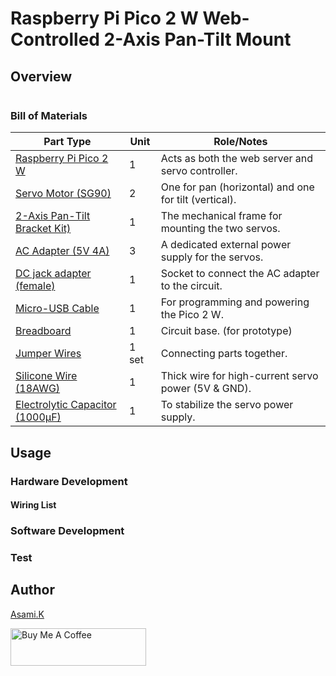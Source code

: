 # Raspberry Pi Pico 2 W Web-Controlled 2-Axis Pan-Tilt Mount

## Overview




![]()


### Bill of Materials

| Part Type                                                  | Unit  | Role/Notes                                            |
| ---------------------------------------------------------- | ----- | ----------------------------------------------------- |
| [Raspberry Pi Pico 2 W](https://amzn.to/46BHxTe)           | 1     | Acts as both the web server and servo controller.     |
| [Servo Motor (SG90)](https://amzn.to/3TUevqn)              | 2     | One for pan (horizontal) and one for tilt (vertical). |
| [2-Axis Pan-Tilt Bracket Kit)](https://amzn.to/44J3H3s)    | 1     | The mechanical frame for mounting the two servos.     |
| [AC Adapter (5V 4A)](https://amzn.to/4lOymDh)              | 3     | A dedicated external power supply for the servos.     |
| [DC jack adapter (female)](https://amzn.to/3IdZI7k)        | 1     | Socket to connect the AC adapter to the circuit.      |
| [Micro-USB Cable](https://amzn.to/44ZoEZa)                 | 1     | For programming and powering the Pico 2 W.            |
| [Breadboard](https://amzn.to/40bMzlk)                      | 1     | Circuit base. (for prototype)                         |
| [Jumper Wires](https://amzn.to/45voWYC)                    | 1 set | Connecting parts together.                            |
| [Silicone Wire (18AWG)](https://amzn.to/4lMv2sr)           | 1     | Thick wire for high-current servo power (5V & GND).   |
| [Electrolytic Capacitor (1000µF)](https://amzn.to/45ZOWLQ) | 1     | To stabilize the servo power supply.                  |

## Usage

### Hardware Development

<!-- -  Wire it according to [Arduino_Uno_Interactive_Servo_Light_bb.png](https://github.com/asamiile/diy-electronics/blob/main/Arduino_Uno_Interactive_Servo_Light/diagrams/Arduino_Uno_Interactive_Servo_Light_bb.png) -->


#### Wiring List

<!-- - **Power Setup**
  - Arduino `5V` pin → Breadboard's Positive `(+)` Rail
  - Arduino `GND` pin → Breadboard's Negative `(-)` Rail
- **Servo Motor**
  - Signal wire (Orange/Yellow) → Arduino Pin `9`
  - Power wire (Red) → Breadboard's Positive `(+)` Rail
  - Ground wire (Brown/Black) → Breadboard's Negative `(-)` Rail
- **Potentiometer**
  - Center pin → Arduino Pin `A0`
  - One outer pin → Breadboard's Positive `(+)` Rail
  - Other outer pin → Breadboard's Negative `(-)` Rail
- **RGB LED (Common Cathode)**
  - Longest leg (Cathode) → Breadboard's Negative `(-)` Rail
  - Red leg → Resistor → Arduino Pin `11`
  - Green leg → Resistor → Arduino Pin `10`
  - Blue leg → Resistor → Arduino Pin `5` -->


### Software Development

<!-- 1. Open the Arduino IDE.
2. The `<Servo.h>` library required for this project comes pre-installed.
3. Open the project sketch file and upload it to your Arduino Uno. -->


### Test

<!-- 1. Connect the Arduino to your computer via USB to power the circuit.
2. Turn the potentiometer knob.
3. Confirm that the servo motor rotates smoothly and that the RGB LED changes color as you turn the knob. -->


## Author

[Asami.K](https://asami.tokyo/)

<a href="https://www.buymeacoffee.com/asamiile" target="_blank"><img src="https://cdn.buymeacoffee.com/buttons/v2/default-yellow.png" alt="Buy Me A Coffee" style="height: 60px !important;width: 217px !important;" ></a>
